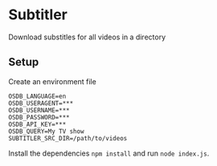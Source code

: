 # Subtitler

Download substitles for all videos in a directory

## Setup

Create an environment file
```
OSDB_LANGUAGE=en
OSDB_USERAGENT=***
OSDB_USERNAME=***
OSDB_PASSWORD=***
OSDB_API_KEY=***
OSDB_QUERY=My TV show
SUBTITLER_SRC_DIR=/path/to/videos
```

Install the dependencies `npm install` and run `node index.js`.
